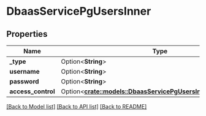 # DbaasServicePgUsersInner

## Properties

Name | Type | Description | Notes
------------ | ------------- | ------------- | -------------
**_type** | Option<**String**> |  | [optional]
**username** | Option<**String**> |  | [optional]
**password** | Option<**String**> |  | [optional]
**access_control** | Option<[**crate::models::DbaasServicePgUsersInnerAccessControl**](dbaas_service_pg_users_inner_access_control.md)> |  | [optional]

[[Back to Model list]](../README.md#documentation-for-models) [[Back to API list]](../README.md#documentation-for-api-endpoints) [[Back to README]](../README.md)


